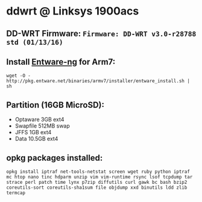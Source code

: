 # ddwrt @ Linksys 1900acs

## DD-WRT Firmware: `Firmware: DD-WRT v3.0-r28788 std (01/13/16)`

## Install [Entware-ng](https://github.com/Entware-ng/Entware-ng/wiki/Install-on-DD-WRT) for Arm7:
```
wget -O - http://pkg.entware.net/binaries/armv7/installer/entware_install.sh | sh
```

## Partition (16GB MicroSD):
 * Optaware 3GB ext4
 * Swapfile 512MB swap
 * JFFS 1GB ext4
 * Data 10.5GB ext4


## opkg packages installed:
```
opkg install iptraf net-tools-netstat screen wget ruby python iptraf mc htop nano tinc hdparm unzip vim vim-runtime rsync lsof tcpdump tar strace perl patch time lynx p7zip diffutils curl gawk bc bash bzip2 coreutils-sort coreutils-sha1sum file objdump xxd binutils ldd zlib termcap
```
